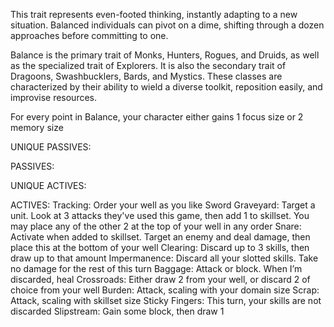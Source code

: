 This trait represents even-footed thinking, instantly adapting to a new situation. Balanced individuals can pivot on a dime, shifting through a dozen approaches before committing to one.

Balance is the primary trait of Monks, Hunters, Rogues, and Druids, as well as the specialized trait of Explorers. It is also the secondary trait of Dragoons, Swashbucklers, Bards, and Mystics. These classes are characterized by their ability to wield a diverse toolkit, reposition easily, and improvise resources.

For every point in Balance, your character either gains 1 focus size or 2 memory size

UNIQUE PASSIVES:

PASSIVES:

UNIQUE ACTIVES:

ACTIVES:
Tracking: Order your well as you like
Sword Graveyard: Target a unit. Look at 3 attacks they've used this game, then add 1 to skillset. You may place any of the other 2 at the top of your well in any order
Snare: Activate when added to skillset. Target an enemy and deal damage, then place this at the bottom of your well
Clearing: Discard up to 3 skills, then draw up to that amount
Impermanence: Discard all your slotted skills. Take no damage for the rest of this turn
Baggage: Attack or block. When I’m discarded, heal
Crossroads: Either draw 2 from your well, or discard 2 of choice from your well
Burden: Attack, scaling with your domain size
Scrap: Attack, scaling with skillset size
Sticky Fingers: This turn, your skills are not discarded
Slipstream: Gain some block, then draw 1
